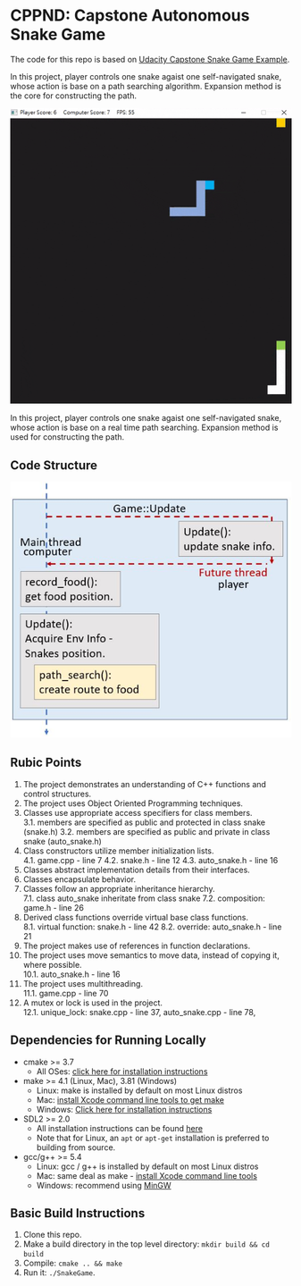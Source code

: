 # CPPND: Capstone Autonomous Snake Game 

The code for this repo is based on [Udacity Capstone Snake Game Example](https://github.com/udacity/CppND-Capstone-Snake-Game).

In this project, player controls one snake agaist one self-navigated snake, whose action is base on a path searching algorithm. Expansion method is the core for constructing the path.

<img src="Capstone_2.gif"/>

In this project, player controls one snake agaist one self-navigated snake, whose action is base on a real time path searching. Expansion method is used for constructing the path.  

## Code Structure
<img src="Code_structure.JPG"/>

## Rubic Points

1. The project demonstrates an understanding of C++ functions and control structures.  
2. The project uses Object Oriented Programming techniques.  
3. Classes use appropriate access specifiers for class members.  
3.1. members are specified as public and protected in class snake (snake.h)
3.2. members are specified as public and private in class snake (auto_snake.h)
4. Class constructors utilize member initialization lists.  
4.1. game.cpp - line 7
4.2. snake.h - line 12
4.3. auto_snake.h - line 16  
5. Classes abstract implementation details from their interfaces.  
6. Classes encapsulate behavior.  
7. Classes follow an appropriate inheritance hierarchy.  
7.1. class auto_snake inheritate from class snake
7.2. composition: game.h - line 26
8. Derived class functions override virtual base class functions.  
8.1. virtual function: snake.h - line 42
8.2. override: auto_snake.h - line 21
9. The project makes use of references in function declarations.<br>
10. The project uses move semantics to move data, instead of copying it, where possible.  
10.1. auto_snake.h - line 16
11. The project uses multithreading.  
11.1. game.cpp - line 70  
12. A mutex or lock is used in the project.  
12.1. unique_lock: snake.cpp - line 37, auto_snake.cpp - line 78, 

  



## Dependencies for Running Locally
* cmake >= 3.7
  * All OSes: [click here for installation instructions](https://cmake.org/install/)
* make >= 4.1 (Linux, Mac), 3.81 (Windows)
  * Linux: make is installed by default on most Linux distros
  * Mac: [install Xcode command line tools to get make](https://developer.apple.com/xcode/features/)
  * Windows: [Click here for installation instructions](http://gnuwin32.sourceforge.net/packages/make.htm)
* SDL2 >= 2.0
  * All installation instructions can be found [here](https://wiki.libsdl.org/Installation)
  * Note that for Linux, an `apt` or `apt-get` installation is preferred to building from source.
* gcc/g++ >= 5.4
  * Linux: gcc / g++ is installed by default on most Linux distros
  * Mac: same deal as make - [install Xcode command line tools](https://developer.apple.com/xcode/features/)
  * Windows: recommend using [MinGW](http://www.mingw.org/)

## Basic Build Instructions

1. Clone this repo.
2. Make a build directory in the top level directory: `mkdir build && cd build`
3. Compile: `cmake .. && make`
4. Run it: `./SnakeGame`.